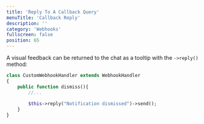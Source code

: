 ```yaml
---
title: 'Reply To A Callback Query'
menuTitle: 'Callback Reply'
description: ''
category: 'Webhooks'
fullscreen: false 
position: 65
---
```



A visual feedback can be returned to the chat as a tooltip with the `->reply()` method:

```php
class CustomWebhookHandler extends WebhookHandler
{
    public function dismiss(){
        //...
        
        $this->reply("Notification dismissed")->send();
    }
}
```


